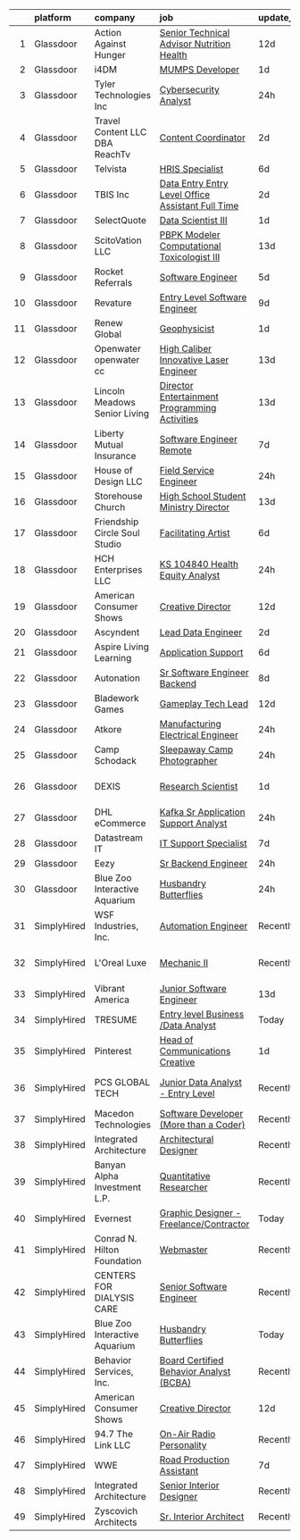 

|    | platform    | company                         | job                                                                                                                                                                                                                                                                                                                                                                                                                                                                                                                                                                                                                                                                                                                                                                                                                                                                                                                                                                                                                                                                                                                                                                                                                                                                                                                                                                                                    | update_time   | location                   |
|---:|:------------|:--------------------------------|:-------------------------------------------------------------------------------------------------------------------------------------------------------------------------------------------------------------------------------------------------------------------------------------------------------------------------------------------------------------------------------------------------------------------------------------------------------------------------------------------------------------------------------------------------------------------------------------------------------------------------------------------------------------------------------------------------------------------------------------------------------------------------------------------------------------------------------------------------------------------------------------------------------------------------------------------------------------------------------------------------------------------------------------------------------------------------------------------------------------------------------------------------------------------------------------------------------------------------------------------------------------------------------------------------------------------------------------------------------------------------------------------------------|:--------------|:---------------------------|
|  1 | Glassdoor   | Action Against Hunger           | [Senior Technical Advisor  Nutrition   Health](https://www.glassdoor.com/partner/jobListing.htm?pos=105&ao=1110586&s=58&guid=00000180ff2b4799b3735a42c8f513a8&src=GD_JOB_AD&t=SR&vt=w&cs=1_256d4376&cb=1653548468848&jobListingId=1007861712620&cpc=2CAA794C6C8251AB&jrtk=3-0-1g3vimi3jr16f801-1g3vimi41q0vu800-cf4e3da09b82ed1b--6NYlbfkN0BHkeLxA-98VPklS48-OZJAKB9AaLRA2R77nrXbDHnUOgM4OkKOHcAlwWcmRGXXrdTY9amKnUq11n8LzoigLO2TPPZfUSuH7ydkCFr5dNNNGRbUu3D9-U7_5dHTe3gXWN_woZyF-8BU4rrtFHLtWRH4pFvNES9aDdlt2UaD2Ke3QmRTFzfPiwMeDoa-Zr9D4M7INSSbr80gNWDWo0SD2psZawc15P-8SPkfd3AmGzRpR9P-nLyx4rL6w156j1Q0sGyslpS-8NHScXUJ9Aapvr39t75jAw2mMlVK6OpgYde2Lhdaes1sdOZT4eVAK5IhnAEWUb6RsHmrsHmqOhJ5hCFZLOPB1YClRPAmk7OrPSvlZtKtYKGtPPxF_euCMHmzT1kGXXkDbjqx-gFRQFsTgLPPBS4ogZmh1umj2RgJbhFwmsxFs07nbgnnKbjR_-SGuldhszagU18yfsm3Y0CrHdmlbL1Ef3BBxgCKt45m6Z6MTRrsMX3g1_ckCkZlUFLEV_17-yVqk1833eS_HrycbgNJ)                                                                                                                                                                                                                                                                                                                                                                                                                                                                                                     | 12d           | Washington, DC             |
|  2 | Glassdoor   | i4DM                            | [MUMPS Developer](https://www.glassdoor.com/partner/jobListing.htm?pos=102&ao=1110586&s=58&guid=00000180ff2b4799b3735a42c8f513a8&src=GD_JOB_AD&t=SR&vt=w&ea=1&cs=1_7c36e73f&cb=1653548468848&jobListingId=1007889612204&cpc=578A2A7E91312229&jrtk=3-0-1g3vimi3jr16f801-1g3vimi41q0vu800-1130316f35aa9e32--6NYlbfkN0CtwOkgDuej6vPfWODMxjOIyNEohQmdYMppGq8y8dOpBpEoaLmNDntLp4clq4QA1g-INIT7P90--0WJyu7TdDP0g_83aG8f0mRWPSQtpUi6uu1Gf4UfEX7GKc1i7cf_1JbHfePGFkDCWeoNVT-qv7M94Q1RBw0EoBhR6d-fZLkrykyMWkurCRb6AnxKLhy8pWkyaMGXTivh8zj-7Ef2b1czeQgwBrSyFQkhf-SHx5cZvubwcZrgjPHkA7n3lfZ0i_5JjmS-f9IyteVTd05g1OY43W_gI-G_K83sCJ3sseGrVwBgFyd9CfUgX-XNkX2ysr9KmkPck9gnt96gi0hfx1RCZh0K_ZpIg4HC3C8_MgN7_5jtrdGCGaix0difGb0lhwLVtgU5gJ1vI78hWhgyehtM-o54hiM-Icp9Hpr48LZJSlpHHKNBiabnxTeS9IEoh8b9v0Yj2PCxH8T-TKTITUY6z2Il3ei1lbePlR75Q6r9zvJ5Lr9pkAaoPmJ3BXkKCB4%3D)                                                                                                                                                                                                                                                                                                                                                                                                                                                                                                                                               | 1d            | Remote                     |
|  3 | Glassdoor   | Tyler Technologies  Inc         | [Cybersecurity Analyst](https://www.glassdoor.com/partner/jobListing.htm?pos=108&ao=1110586&s=58&guid=00000180ff2b4799b3735a42c8f513a8&src=GD_JOB_AD&t=SR&vt=w&cs=1_97ea5e49&cb=1653548468849&jobListingId=1007892946598&cpc=D975E6D323D47586&jrtk=3-0-1g3vimi3jr16f801-1g3vimi41q0vu800-45b802a6a0f03345--6NYlbfkN0CeE3Wp1M-8tH35RiH3f1Z9bIMggqs9mWwktycFHRXbIf7vsqZ4_y01WCj-t8XukpKpp9s9rQi8CAszdZ3bB1CIrcv1eRJ1HRRNniyNrxSUEX1r0JeNC52uAwA-8nfo70qYVY5ginHlKz8KKgLpKAkMzQ_99aUvSriQ8ulGfbBYxnT169pHEO2mwZtG01L9CSIvC7BFlAiU3sIXfxtIDzm6KNzy-Z886CbaM-ItEkGcJ4IH4ppJ9bHqM1D3iaOPXHYlC-LPnLVe48AJ9X2xUNn7RIp26jb2krhNCevMS02zmgoerz5w0pN1-wclu_nSD9BuoNvnV0-UWdpLk-Cud9AJlbSJCxdXeKH0og7kgljQQS4StNqrksZLtAc14SRy-AL6t0SyYfOOPIQC6C_NQx9Wb6tLrL5HmrY-_Z8cJPFZ3m6VPuP1lLtyS30jhSPHafgAVtEWIPDPXSLPFg8jo4FyKNizjexM2Fc7BivN2iYi-39OU4g8eZwesVU55HBK8_iGTMpnlNwUxGZk6wtrnnKFJQpCm0NMuDdyVZz0PpQv__vPKotb8HRm)                                                                                                                                                                                                                                                                                                                                                                                                                                                                                            | 24h           | Yarmouth, ME               |
|  4 | Glassdoor   | Travel Content LLC DBA  ReachTv | [Content Coordinator](https://www.glassdoor.com/partner/jobListing.htm?pos=128&ao=1110586&s=58&guid=00000180ff2b4799b3735a42c8f513a8&src=GD_JOB_AD&t=SR&vt=w&ea=1&cs=1_b05ac46b&cb=1653548468853&jobListingId=1007885802467&cpc=A0637F14311B9419&jrtk=3-0-1g3vimi3jr16f801-1g3vimi41q0vu800-d2195859b6de43ab--6NYlbfkN0BsI9wVAWTUIoZZAkbFPokmTtdBAHOdUL6Cp2ixTNbAuxT7uTdJ1uaWlExGKzkJFigbDo9Up8idNo_CvjBgz5y0hnGh76fTJ9FGMwhot8re7VMVGDtvDFjyr4ZlUVszKXIvAu30RZ935f606dEUnV0J8pcIgxsCuH6G4wshBWTcNBjQAJHGvSK9vf6yGbdDp-wVQlledRcTqK7wv2sXlsEPDzx6_3Cy5hAzVts1A2q23I2xYfqXgUFjQARRLcJapkKXhJVNEJqS9AUKQTdpavS7aay-b6kyboAru-U4V5ASg3djecRG28dJNfVwBiLUzvuChjcpWQ_slgGJV74ycdshTqxqXUN3YnGl3FU-g0kXJ6It2OiPb87AEa2pMV7-IpNv52wMODyrdr3_0oU6rK0sdOCiX3HXqWEml5tEotysTk4XBRi13oJOzzAsfS-jNYTGPifq8gxW-gzvWb3NLsBTzauZ3yDNL7JQMkDkUsOllXpxiZHwBbTw9cae6xEsttE%3D)                                                                                                                                                                                                                                                                                                                                                                                                                                                                                                                                           | 2d            | Miami, FL                  |
|  5 | Glassdoor   | Telvista                        | [HRIS Specialist](https://www.glassdoor.com/partner/jobListing.htm?pos=127&ao=1110586&s=58&guid=00000180ff2b4799b3735a42c8f513a8&src=GD_JOB_AD&t=SR&vt=w&ea=1&cs=1_1799a43f&cb=1653548468853&jobListingId=1007876617630&cpc=AC285F3A3ECA6BB0&jrtk=3-0-1g3vimi3jr16f801-1g3vimi41q0vu800-77924ac0206d8343--6NYlbfkN0C0ra1W4OqYa_xqC2RfodfG7sbMBVLo6wEMvhER0x5zFSxvN9f9qiMMbapAHWg8s74fwdusa8x9FAo28xfsL8ZCH_Ln3FPCwPTeakmurHnIV-JM1BsNuMkfFWAdaFbB9mlj1cKHAhIyoDYAOVghQ-WY7ILPmUERYiWyIFEE4w0_OkK-ZoCJizI3SbMBDAoae6RXqECxxBcwx-hWXPkTStcOwIWmik93dOrbgT4OSr_T97s2ByZwoVkVlhBKcg43g8UQBWqaZaVYcnB7v1gRXqNRRdYHZ4Zt62LaCaGFX-rkkIcLd5yf0hqxsXHynAb1zhdKhowiFCXPIE-jmX2bucMA_Eg7PQ9jFwrxFXINNIN7ePecJ4uZoGxeBoeZ_0UqqmVE0nV_LTBzpxfz8M-aHw-0hJ1srtPEnF4FwgHcm0MLd4ImaxB3Cd1YIH4_0qe9eDrMVXS5s-Su-Ndd0C4cQ4PhQzQGpaqaTst5lsTQ6OXSag%3D%3D)                                                                                                                                                                                                                                                                                                                                                                                                                                                                                                                                                                 | 6d            | Remote                     |
|  6 | Glassdoor   | TBIS Inc                        | [Data Entry  Entry Level    Office Assistant   Full Time](https://www.glassdoor.com/partner/jobListing.htm?pos=117&ao=1110586&s=58&guid=00000180ff2b4799b3735a42c8f513a8&src=GD_JOB_AD&t=SR&vt=w&ea=1&cs=1_14e252d8&cb=1653548468852&jobListingId=1007886259997&cpc=39721386339D0809&jrtk=3-0-1g3vimi3jr16f801-1g3vimi41q0vu800-878670ca97b06034--6NYlbfkN0BdDHiSlq2TKVYTvK036ioTcRDjelCKzvFOpLFiF--0iclsk7W_aEApVaecslWvOfnBXLDGzcIQ6uR6sWwlZ26f0manbumxoaIBEnwVETrTAZVOH4cuIv4E3_jNW67l1P-cEjwj-jhBbqIPCOuUTbIKuGcqGmhYfZBedwErXeC5uhbu2jhWV7ASoOl6KNc5ZHxbmz9nTIMNDQyCo6ttFQm6dFUXALupLq0-PX5K15B-xVhV3-qmi-3nC6X1d8b9Cy4S3KWo4fh9lvsgmOUWQwPonQ1ZCXsQkOlg_1FKyjLaEQbpevAz0PnTmN75ZQwZtjYhjPMz27SjUQ3gTR8FfFP9vGWj85FKtA_7ZtwRbmigYoV5TWw5oqdq30U7UQUMtFXxONy8q5-eB4Qfkoi5nZ3cHmxRSXgebwYIsLHtV75gfvxqOoA3w-9Dc9XDYz3TB3uC6fiUj5QSBzgcneVz6U3YGQE713AqHLeKyK3gqcHVNel51UW2Kuaib0u1f4--INr8cCPXlAAGnA%3D%3D)                                                                                                                                                                                                                                                                                                                                                                                                                                                                                         | 2d            | Monterey Park, CA          |
|  7 | Glassdoor   | SelectQuote                     | [Data Scientist III](https://www.glassdoor.com/partner/jobListing.htm?pos=130&ao=1110586&s=58&guid=00000180ff2b4799b3735a42c8f513a8&src=GD_JOB_AD&t=SR&vt=w&ea=1&cs=1_a425c71a&cb=1653548468853&jobListingId=1007890321185&cpc=65CC663E25211861&jrtk=3-0-1g3vimi3jr16f801-1g3vimi41q0vu800-49fb4801768386a6--6NYlbfkN0COzC-V3RxtMQ5Gnk7e95IvwwCdrOQU7J_U4pK37wBfCWnP_ck71M4oFMfXyAN2A8W1sfRYDg_R7X3RnPcRlGwdt7PetuycN_s-n-qk_fY56RR83AjBVVfqLFYRh9Lw-vQX6Bt-miSQ0t5xD743QFlerdTLZrcBRpKKotOsHatisoYcu1lke0nmQtcq-YY4GHuNqT7p_aHayAtVACprSCj8i7xlQHkrM82P3kZimjTPww0vbNFJd5LI-jDQh2_r_0aNWsMcvzkImqFLSQUgdVuAG5WXt-2hHDd1lAbqUM1GzdLBa65v1kK-OYG5oPJYNTfwtDmvw5QiSuYG2GQ4Kmw-fsi-LCwvRR0wL4mH7heRMWAVyhUPsB_TUecVv2CYwqwpvEPnLCU1LP9EpsDKWAUZnrgmS-OS5XOb0chOGlxvbTF9Mn99OQBGHmLjcoeVri6uMUF1YvcvXo5aS8zq23T0O1bUhnFnUSNdOeBA91DFwP2i8kNipeuCvfCJv2S-u7NyVNZcXhufJ4QdaMDIJxkU_GuibZhSgOWZBEn9hQ1Rkg006hS3eFC6)                                                                                                                                                                                                                                                                                                                                                                                                                                                                                          | 1d            | Remote                     |
|  8 | Glassdoor   | ScitoVation  LLC                | [PBPK Modeler   Computational Toxicologist III](https://www.glassdoor.com/partner/jobListing.htm?pos=103&ao=1110586&s=58&guid=00000180ff2b4799b3735a42c8f513a8&src=GD_JOB_AD&t=SR&vt=w&ea=1&cs=1_3e65919a&cb=1653548468848&jobListingId=1007857262639&cpc=69AF2EDAA878A10E&jrtk=3-0-1g3vimi3jr16f801-1g3vimi41q0vu800-d97a42bbf8bcadf6--6NYlbfkN0Af7IH--f52cTUDwFMUanxXcd3NiV5wYJyzlyk1G5yREQ19lbwEENzks2tSOj5uq2T0rEcB-d_-c4j0X82gkmu1evu20AIEcTun0_QTCM_cVP4PktjpQBHvrHvnCm64pwZ4fujVA6vlO2WLMA6mov7j2SZlY7LBziEnR8ImjuPglAoUEGstjGggl-zaWwDAfOAIm_DaYFvVmoEQgQYGvUpIAHe48cr5hHEt2JlUDfyZ3cf6Z7BwGiPhRsuJvdbRY9NP8t6G89GvRiDcFLv2oZGTknM3lKS_OgQp67Kf35K7_IRpHqdVjT6nfOZnTbub9r2qN-tAGVz2EWshpWrMS8HlqLTszNDZw8GWF5gF6nU91qMBdzswEk_Xbycd_U-noB8nT8ROu5ODsUGI4rWK6C9aGHIaetrocCCNBv26eeKiEzxp3lugs_Isv0zvpQ1AluSxTBGU9yZwGNBLY5ESpgiLj2hI8wIcx0k-DdUZddecw7F22_9qLuMkMRpkr9mfjVS8Gy1S_1rJ4gcpYLJWnFODDByAIITMl7QbkC0xtrS6EA%3D%3D)                                                                                                                                                                                                                                                                                                                                                                                                                                                                   | 13d           | Remote                     |
|  9 | Glassdoor   | Rocket Referrals                | [Software Engineer](https://www.glassdoor.com/partner/jobListing.htm?pos=116&ao=1110586&s=58&guid=00000180ff2b4799b3735a42c8f513a8&src=GD_JOB_AD&t=SR&vt=w&ea=1&cs=1_db163235&cb=1653548468852&jobListingId=1007880364529&cpc=AF1E4A3695F490BE&jrtk=3-0-1g3vimi3jr16f801-1g3vimi41q0vu800-7c11eb4331c9b46e--6NYlbfkN0AbwFksMV2WRFQCQM_ipnVILdn3Sis_yXpJI0slLx-R6musqkrPb1AA-ePT0m05UOiItYYGlwb-Z7DGb94bL_A-lBFQfc_EuYldmW4Rhz9S7oXLbH5eUIyPPNbAYpMSfTtBYGwfwQNAEWS3pq2pXL_1OPiKAvZw7M5zR1R45k51diMZ7UFPmz1sjOrTkBydthG9LzQh8sZhwCVdqU-aEWPQ4BrP0G_zhHvuqfSosmhlrn5dEW0lGf1q6ruxpsaBnLGNVZzMqnUhWGtCV83OylIwzwXi-3P8u6oviwE_0GrDGf-upaVrbCh7t_XVrdBc0febb6amnX1KFCdHZyDZ53sBCoV4IHol3HLX0n4AiRzvvdM3T_R7pAmFuLpgMYbjhKph2LFwv5aIRUGBDCUuviwK79fxugATRhWy6jJbYt07OXXvnkTEybEAWnN3imWafEwgE2OthtjWDv7aDS_wAtXs)                                                                                                                                                                                                                                                                                                                                                                                                                                                                                                                                                                                           | 5d            | Remote                     |
| 10 | Glassdoor   | Revature                        | [Entry Level Software Engineer](https://www.glassdoor.com/partner/jobListing.htm?pos=120&ao=1110586&s=58&guid=00000180ff2b4799b3735a42c8f513a8&src=GD_JOB_AD&t=SR&vt=w&ea=1&cs=1_9f2f3394&cb=1653548468852&jobListingId=1007867560647&cpc=149B3D5996025BBA&jrtk=3-0-1g3vimi3jr16f801-1g3vimi41q0vu800-a3e3a0837c092aac--6NYlbfkN0BbIbu35rN4ToQZZxETN3tZlg0cK7iFEHC0AqmvhRxc67aSKWHExCPn6TWSpNZI5TzdICUXjQFkCjVnJ26V4V415HSh2phtRAyvBDe-4IccMc9fPIqrQLY20P7v0QQYI8ZEDetDVYduhwabWlQU0PmmaDLaInQiqZSRGdWOKSmR8mcwH4hGDhzdd8sXZaVAHGSWRK3vBs9_6mHfTU_cnXqABUIYxSnt0RozSRYCxv2AHzes6z0czr03ms94tVy59PaZiEAYv3PotEr288ehbPQ0RtZeEovfGSNGS8ZUKxzKdSCDUet_v0m7c4B8fookpVgCBjUjhwQhfirEowkcILRTUN31q3Kh12-AWW7rK_bDdPB6wYwbljg_iwKm_hpfjHpET3e7DbDtTFgJnVM8p0V1Rbzh54iQwwDNc0ZpeJBrJmjTODTicz00ZYAJor6xX6YDyn7CbnGhXvYTKw3n50HzGYuelDTu6lCFg_OYubxftj4FAxPLpPOymu1NxIqm3bvDy3u5dPYyD_CFWEy07-WLwnRVRE13_PHwVo4Nnt0SVCjePLKazT8AmEFnyMBkb-R7drKdr3CXguY9OzQ9e2C26r1dGgXBS0uKIFudGuVe0vYDJq7LinYynmOEJUsojJcLI6epHVZeFlHwdgiTaupWKmPLd8IvMn1Fdsc2Fu5aCHz4E2eMTLRTy6a2pQHpgmeHpwG3u7PRbWLIyS_6PAP4J5nQf9Bu_YZuy0gqTbjlfi6BI6VKSlKJpphev_kDl0-57lHO6cueSRtbhf4AZBqkeAYuDvTWoYd4WEQtrZmKE5nTDBTONUP5h-rMXcW2E0wbXk_myguraBjYdp6OpHpKYwm6nloKNo2I4pvsiATQkInxWTRa3WWt_E3aPwPseWlLA3PBd2wlm5Hdn8CLywX2slqDDuu1Js1LzHlnPowl0SwCnGLgCzUCudLv7vKwr0dR8uPoYqNyLD6dkhF_C-TgnqUP1hAncAC1z8EwUPpKu3CdujA9tzg4So6IBp--Zuk%3D) | 9d            | Las Vegas, NV              |
| 11 | Glassdoor   | Renew Global                    | [Geophysicist](https://www.glassdoor.com/partner/jobListing.htm?pos=113&ao=1110586&s=58&guid=00000180ff2b4799b3735a42c8f513a8&src=GD_JOB_AD&t=SR&vt=w&ea=1&cs=1_7863ed4b&cb=1653548468851&jobListingId=1007889348443&cpc=E521981D00147CE2&jrtk=3-0-1g3vimi3jr16f801-1g3vimi41q0vu800-4d58a85e218eb69a--6NYlbfkN0DVo_rh8YuhxNdaMOSxwMRdqiHdhybzQX8cWjxR2cmpTmdTW5Wdi-HIcTKlF4SRT6DQCd60D6ca23rfPOM_4u2UaiVqzhHQZo-LshT5O-ZjpSSrEQx_666Fo0OwFRgcp9lRsSsso9L9XZMRkqqSr1pdt57b0gUb-kMSE6kpEkTn5telkR6WoKa5iOjAA7kF32yDlsxByvnZBkqfAOCZo5ooJ1T9bM92iJ2DsWgMopxrZxpX-ot3k88wLjD73aW1Pb0yLx2dRhugb3I2kJBqvDoHdSt2FYamtWqy0UrdXLuDo218daNaifagAnlqLS-Fp_uzLNq1vMmxBMAB1G7f5UW6aWQv-AreaOt8ibfJIOFeYOkVsLwQvqP-h_GZ69xadkF3D4Efhlot5C_DFGFAOrdvMN49FjBAsNerzL2cEMZXvFmgcLdfJysUkTu1oKuldGg15f5XYRMjxzbFPRHr2GIX2VHMlD8ESH3kWytG_Uy5ciZOUi_29sR3s1CDagOIVO6ZHfobTHuyAg%3D%3D)                                                                                                                                                                                                                                                                                                                                                                                                                                                                                                                                    | 1d            | Remote                     |
| 12 | Glassdoor   | Openwater  openwater cc         | [High Caliber Innovative Laser Engineer](https://www.glassdoor.com/partner/jobListing.htm?pos=101&ao=1110586&s=58&guid=00000180ff2b4799b3735a42c8f513a8&src=GD_JOB_AD&t=SR&vt=w&ea=1&cs=1_dc13a7c7&cb=1653548468848&jobListingId=1007857539127&cpc=B10A9FC3F4951E79&jrtk=3-0-1g3vimi3jr16f801-1g3vimi41q0vu800-5353841d1b438605--6NYlbfkN0DI8mMV8jkcRB-EvGWYpHdonDL_LYUsru3DHogSo0NRlmq8uHbQGhN1IGMtHJPgMD3-R_b8yQj_pqm9Yb1LYU6uxwHUONFseeX1u8DftlCAeHn-X9CUT5j16waQnmkeFNUukNadH75RfwwjSEdSQgxoBo7DMDrW3Vvz0hfrsaQnY_qZ36MObY3yv2SGIespGzkqICEwXX8yoNIoaqCF6Q9lhBiAZk5Akq6AD-cz6eatP370ZLmSggXYz-nKBu-YdRzIwHPXQ-Nl4Zu54Bcxt1KTV0jNnFa69lbxftX4AsavAblAh7nf4m-s_sxFJYGRC0SLrFRG899Hi93G0GaGt0hPg_yXD2cLitBrvGA4KxKQBT3VxSPSCS8naFVGsIfOERBHkxb4mppa0gI_ZzhaYTy38tAjuu1Tv7ImkG6yzX6qnvqh1Fy7VUzycn_iJ9beWeTlDZObyWkBp7xuPNShtlmJ38_QgRGZTOogRT6QPbV5HB7k8PJ1PjVfwQbM50qnB5rjzOpw8zyhwAnCjarnpw6ZEtv-849gRkE%3D)                                                                                                                                                                                                                                                                                                                                                                                                                                                                                        | 13d           | San Francisco, CA          |
| 13 | Glassdoor   | Lincoln Meadows Senior Living   | [Director  Entertainment   Programming   Activities](https://www.glassdoor.com/partner/jobListing.htm?pos=106&ao=1110586&s=58&guid=00000180ff2b4799b3735a42c8f513a8&src=GD_JOB_AD&t=SR&vt=w&ea=1&cs=1_64fc8d18&cb=1653548468849&jobListingId=1007857808073&cpc=DE767B9BB8D1421E&jrtk=3-0-1g3vimi3jr16f801-1g3vimi41q0vu800-e5e10fc77fb561b5--6NYlbfkN0C9UPLgh-R3mmET07zpLuNN2EynznW5rvosXwjQjnD9Es17_ILsTlNGQW3NERP9PRLrd2P1bfsICFm8hmoNVjqsAOXmr7fq0ZUjMhuSZQWTyNWN9gtupvUfp4lLGsQlDK05KyJsV5h9OCajlX4sTx24teYCoKKXf1BKPzQRpb2QUM0dc5QJKzKl_AvsyjyP4-KDMVM3RodleVXdvekw8ncYVH4F9H_ZoRmfYEcqMf_J4L2_Brr0lmB-2B8XjcUZPYyUmK-cykgipJUuuQb35bcRN_U1i_rzZBX6GmcS8KgidkVrq_HmCkixgcQ0FmaYHJOTg471CHL4Gcs2n0ygIQ9vmoRmB2V8BPbPBLFWVuw5A081keCyQ0OjNyY2tfncmXx-_YQcYa-CZnsPa3f8oYTdtDDNnMJur1RZYxYnIrTDH6w6U4kIXS_XfvcFg1MxC3BfVyvNpaAF-qJfwHpplMg2Vtt-SVg4Q0CuiV9FVld7Bq67w5apUgixktY68bTjCRe5aaHQ7J8c6YE6ETX7jaAoYH7c5YC_rd4SrAtsW__FPoWv5OgZVxmMno6Px_etD_pnHFezXDYoYvpsDP0i4Ba9hXLkZb7j7i6fl8MX1iN4LVNTpF3SxVvn)                                                                                                                                                                                                                                                                                                                                                                                          | 13d           | Parker, CO                 |
| 14 | Glassdoor   | Liberty Mutual Insurance        | [Software Engineer   Remote](https://www.glassdoor.com/partner/jobListing.htm?pos=124&ao=1110586&s=58&guid=00000180ff2b4799b3735a42c8f513a8&src=GD_JOB_AD&t=SR&vt=w&cs=1_422069ed&cb=1653548468852&jobListingId=1007873027443&cpc=75B6770C194DCF89&jrtk=3-0-1g3vimi3jr16f801-1g3vimi41q0vu800-508b4b72693ed664--6NYlbfkN0D19kSVUiNzG2UWy1lRGehFMusHrHGUl8ru40ax50wmt-THYVDVXiQ1RxehNPznEJG6d8TMPSGbgNsS1c-m5X59036TOJwc8rsb-jT0X2adPK8ZrZj019EvEYvhm7UEn1Wiu6jTy2j1kiw4tJ4lgt2Om1aGbUzgL5ad5OJ-sslcVLUuD_nD1neHlIr_P_DPDjoU2q2gn72APbzxC71q6gRbhXstZ2nsIrD0JZa1EnQ1KBYiiE2VLvXcFrtS1CiS5uzuTBprqCjwOYyhCL-p2YsjIgLGFHgsFc33KtWbJa_7SqmGDWmsbIBuOjiKn27-lxUnvzFgiCm8SZgkon2IW1cDRsCNCT1mkOWVsglagVo10rIUa0tLB43SlTeYK5jvlX96h5iREOFLbO0keJ0ZJmfqfxT5QV0e-C-z9ISJOXLwNj4mzrEz-Y0jOscZrYsGLJYg6a0jGv4tX2722XcIX3PUHtOzvJ6F9qg9AK0oMvIHRKdjEnNDWPJ68FUL5pe4ljEvMqcwg7sIp6xyYV3fSZcLf7rzWFfYMk_9CgPU5XeeN91zXH_GFX0cR-mtRt5CANg8yIDT24Mkw5aIjkSrloyDFsX-uvzMrMMjmFA_ywK0IURonY7nqxrV-kxOC4kqZpw%3D)                                                                                                                                                                                                                                                                                                                                                                                                         | 7d            | Remote                     |
| 15 | Glassdoor   | House of Design  LLC            | [Field Service Engineer](https://www.glassdoor.com/partner/jobListing.htm?pos=112&ao=1110586&s=58&guid=00000180ff2b4799b3735a42c8f513a8&src=GD_JOB_AD&t=SR&vt=w&ea=1&cs=1_a424b495&cb=1653548468851&jobListingId=1007892689511&cpc=AF02A54CD0F60729&jrtk=3-0-1g3vimi3jr16f801-1g3vimi41q0vu800-8241bbdab79fb971--6NYlbfkN0AhlXjFVVZNnfUkzwV8vnI1cnrF3fuNyVJlbEc3Xr1dlZ7BqZHAIE_MZCpAQP9j5jllItx5QeROg96j6uWez7rJeDDvKGCjbhXYcNVjdXMk4ApNuNd10qo_MT9VEBqeZKNVcXLIti01owq-VPXWc8E8tqhA9cIjgEIOuqGhDwNZVDRXhs11wrQCI2d_aPlJ1dYx3vlvXrf7aLTx8rFaeY0GkWNI-SH2CGHtNLEhM5p84uj9LoNqPjpupj-EqMkdyl5txazOK0SkAkO5632CThLQ4HfqEhBm1EUuU_PIDuZPSkH_J_conarwgbSYuYA2J87oQjdwyT21_TV_H_ShBXR0AOee2Zb4DaFeBhXUwXzgAmcuDw1RCVarnc0ilq0-q8YA8SMCYM3NIJv451Z6oD0DNOW-KHoVBkGWIk99o-zT2Wvzo46oMYPrK60vuyFRAqvrRQms5D24ZMMmqjAbY6g2Nl_iluv54qEouo2VhVQGAQGSOE_QTth8CS39b-72-8xvAMW79KP4aw%3D%3D)                                                                                                                                                                                                                                                                                                                                                                                                                                                                                                                          | 24h           | Remote                     |
| 16 | Glassdoor   | Storehouse Church               | [High School Student Ministry Director](https://www.glassdoor.com/partner/jobListing.htm?pos=114&ao=1110586&s=58&guid=00000180ff2b4799b3735a42c8f513a8&src=GD_JOB_AD&t=SR&vt=w&ea=1&cs=1_dc8ec7fe&cb=1653548468851&jobListingId=1007857501257&cpc=8AB0429CAB925439&jrtk=3-0-1g3vimi3jr16f801-1g3vimi41q0vu800-f8f996ca04aaf593--6NYlbfkN0BdDHiSlq2TKVYTvK036ioTcRDjelCKzvFOpLFiF--0iZBc59UU8qHU7PAZgUHhDagsDTWqPLkZzjW6mR8Q6-2bPyu2iS-l5y8zRYhtVl8RGFXQGwQZNA1qtjHxdc568KkAa4kTEC8nBJ2p3o57IwR9bfZlkEFK68ET_48lQ4M9Jr0SsqMKzXsbk6abtQzzLsHjDyVJQY7WKT4-gj41cViYexxUWd0D6f6ZpuIZHFfgGMDjL9lE6qqBw0av6uCvlE0vBVW9tWIygbr1F7REKjRA80JeHD1D94i5OOkXkribCfL-GGlNSeC-blqiGvDLregmdTn9ywE5rKtx6_w4OkzyEgnaPZ-NhapfZDjK8TqjaMhgD-en3U0QH0EcLb70Psgo9qL9ARaJq613mJ5ImzCNaJWS9puHhn1gCthY4aRi6Pg3wB6PMYNwc49028FHfQyLQPfmTeLSxYOE-gwGxMwe759tjTqQVdBpYarKVAz4TLFDxnMx96ma4ulCqRhLg5zE0QjRD7poOyWfov7eENa-)                                                                                                                                                                                                                                                                                                                                                                                                                                                                                                       | 13d           | Plymouth Meeting, PA       |
| 17 | Glassdoor   | Friendship Circle   Soul Studio | [Facilitating Artist](https://www.glassdoor.com/partner/jobListing.htm?pos=107&ao=1110586&s=58&guid=00000180ff2b4799b3735a42c8f513a8&src=GD_JOB_AD&t=SR&vt=w&ea=1&cs=1_90cff80d&cb=1653548468849&jobListingId=1007876668306&cpc=F6166180ED45EB11&jrtk=3-0-1g3vimi3jr16f801-1g3vimi41q0vu800-74e3f8f0a10dd841--6NYlbfkN0AZiaPZyccuKjlre0e0RaBFeO48J0QExrO5hcuLctOVaC16jkNaXZoWBMyO8O6C-rsvC96FoIFGV87faxCC7A6Zg6h42I3F1hPSQXrazexkZCFgCoscsrQzJ46iNmQJbzGBsVagASkxf8UT4euijrTCdLwDuQS6jthyK33OsVbf0NyGDj7bxq7N8BZ02iDoufWBPSTA7SV-p5rktIcUh5hfP5lvw_N33QNpqausLNGmfV7hYYJm21k3HCtVy7y77eCzF801vUkv2BbAplg8poqAXF_6o60um7A5McC4nTpY87duE0VrNF_yuu20KIPfePbQhjruL_aqZOb48YqSb4iE6vmn1NKAIVyr50A3vXWR1_1BlWQNP8x0fyeVpbA9KSAXf6LkJPH23r42AEVAkXkmKmunqBqQXLHYMjI20sSs6deQFWwj-rKHj6rJ1GtSzi4gTGdbYoi4PLLBYLelgkMTevqVFqWtptvYYc4VtFTrSpDoLm9nqr47gPqMFkPIj7g%3D)                                                                                                                                                                                                                                                                                                                                                                                                                                                                                                                                           | 6d            | West Bloomfield, MI        |
| 18 | Glassdoor   | HCH Enterprises  LLC            | [KS 104840 Health Equity Analyst](https://www.glassdoor.com/partner/jobListing.htm?pos=121&ao=1110586&s=58&guid=00000180ff2b4799b3735a42c8f513a8&src=GD_JOB_AD&t=SR&vt=w&ea=1&cs=1_de65a2b2&cb=1653548468852&jobListingId=1007892705360&cpc=AF1E4A3695F490BE&jrtk=3-0-1g3vimi3jr16f801-1g3vimi41q0vu800-174f60f9975f635d--6NYlbfkN0DwNiPKAVM4XAJKM3wLr20H6oNwbjmq8cULyZhVGMMKsF7No00XPOfYGHxCvpw34S2ul-7A5rAU6havMFwBH56c7Bvnd9Rv4tuaObMqUk_jeRZRhj_k8AU_KEhTiJF5oLz5RLXWOniMkjydNhu9izQqZi9cfuYJ08I0O_uzNUOXoyKb-N8JA2tNuEutD6XWMRG4vZuRt40jjSfZerxSESVno6QPaGrHsp1ug1mxoEjCrtwA8nOfU9HFwt4XcgGC6NJE6s8i8VubpMtwJ4tDmRdvxUBdRwH8zbLxOYYyhISeCgtMq6broCuN2fAW02vmRylpRn2SxHM8VkKcm701eJHYreLnvFHMOwYs3zS5dYvQdpv3Wu3kzPrpVG-TU9RoTBd9D6NDMRuecqUfv7wBvZ6MFXsk1bkaGW0Zo2eyF2DHFG88PVgbtDRTPV43_PbcMQd5lzZY5f6LURMN3fkWorYPbG_kJSD8Or9Pi54wsUVct40ZbP25tkbhS51sucMkLn4nJu1hqly3rg%3D%3D)                                                                                                                                                                                                                                                                                                                                                                                                                                                                                                                 | 24h           | Remote                     |
| 19 | Glassdoor   | American Consumer Shows         | [Creative Director](https://www.glassdoor.com/partner/jobListing.htm?pos=125&ao=1110586&s=58&guid=00000180ff2b4799b3735a42c8f513a8&src=GD_JOB_AD&t=SR&vt=w&ea=1&cs=1_8f08c06a&cb=1653548468852&jobListingId=1007860644597&cpc=1CBFC3E34E2A31FF&jrtk=3-0-1g3vimi3jr16f801-1g3vimi41q0vu800-c27007fa678cf28d--6NYlbfkN0C_W2lilyPG5cn45zLqKUj4kAXsYkOfw2aTcO7iv8jUnsucMo04PXz1IjRFKjZIUQetSzKsvs4yEzJMTjfLtHoWRHL6xHQwTa2tS2IIeTtdkPZgJ0coRnkJKhN84K70jsHDo237tVcmFPlu5XVH9-7Ar4Bk0clyg4qtzN-eooz4P9Bofn1Dw5i1n6nn7Fb-FBhGC2skaMnSXlrMU3bStxhG3l88UYweHE3JArvg0lkYZ2xiuJY9JAp-Yzqs1jGsZwOlgh-3dLvs7lguXt9BeZFMVDN4zh011x7wAXt9CwQlWPx71MPu3I2ksvK0buTCLdpahOUSdYg15sLKYpg1KtMY3zQBYpmopAXmHwfz3zGOUdO6YsYtX_jqVTXkzh7Dw1XwYKGzBEKuGp0dEZcREikvE20vFRkNWS_rtHrn8Tu6VXmK0OIowKOVYmcPEP2AQatpDoDpHIw5NV-B5pMrZ_DJ_dchux2mor5P4lgbjWEIg23CywF5U2Lh)                                                                                                                                                                                                                                                                                                                                                                                                                                                                                                                                                           | 12d           | Remote                     |
| 20 | Glassdoor   | Ascyndent                       | [Lead Data Engineer](https://www.glassdoor.com/partner/jobListing.htm?pos=109&ao=1110586&s=58&guid=00000180ff2b4799b3735a42c8f513a8&src=GD_JOB_AD&t=SR&vt=w&ea=1&cs=1_a5e97b95&cb=1653548468850&jobListingId=1007885973156&cpc=4F6831AEBD53791F&jrtk=3-0-1g3vimi3jr16f801-1g3vimi41q0vu800-4f674c359f700322--6NYlbfkN0DzaDHVbxJ-LJZej0v9fk4K-FwNocoxjQ_zxp68kPBvchqa26RSHRhrQ0940yempI8VVlv0S4Fa7jsj2lsV1RuqHuE4Tbu8TJM4YQd2P2sHqSEN06Giy12KB4FWPkqkJVrc33aeMGxV_-xKrd-dsGUXjYopYR8rpLdYpiWD30JdK6x-yOr2g_rxL4EC-vyCWCXHYjA3XlvK70SItOgPbPLQqbK6_EpKYB0ppcEffObBkR4n7ofOWaC4adu1IrC_ZbqrTX8h5_gNQAtCqagHH4c9W-yWzSQMLJCKSNBnNddGDU0NJsYWf3EnqyYRdVOmGY4nF65I2G1aJdRgHNQrwfT4fbhS75DpNB5zQbdkMF_g03bdvDBtOMlMXGFLJh6jNOLWbyUBSMZ6mQsDk9Rmn9j1zf8CO4Dd8YWFOfSkER2rqdZUM-vOroirrkgnkWRE9w_6J3Z7x0tPXliqoW5y2K5Krs51fG6E3Zf3yKvsSM4aVzgpQK3y7JChpXe-TuQ8RIW3lNwIvDtuDQ%3D%3D)                                                                                                                                                                                                                                                                                                                                                                                                                                                                                                                              | 2d            | Remote                     |
| 21 | Glassdoor   | Aspire Living   Learning        | [Application Support](https://www.glassdoor.com/partner/jobListing.htm?pos=129&ao=1110586&s=58&guid=00000180ff2b4799b3735a42c8f513a8&src=GD_JOB_AD&t=SR&vt=w&ea=1&cs=1_414821c0&cb=1653548468853&jobListingId=1007876141198&cpc=42BEC95245890617&jrtk=3-0-1g3vimi3jr16f801-1g3vimi41q0vu800-67ea0e91dcdb9e6a--6NYlbfkN0BAo3YetzOhxh1-XRJC8-CQqtiyOuUy45qwvY4JoNcgcU1LyyZj3JSy9XZ7nHvFgr2jZZST-K2qqx82TryBmUBL06qGwv4GmJ9eGCJ0HJmxQ9CH8RPqgdF4ipt1aToFdDZcKl0vzAaThPin5hw1v4e8eUBp4ZCzuZyigbqyOcfp2zqRc4eq1wj-1AT5MVYrkcrbBmSo3BGuw6-O6wBlg42wubK5bz5LOL4T5SaxN7bFzEuW1iigDj6oNHeiGwZ-lD_t6a4RnAQgDvQ4LMSypu3mjfsJ4mSkPxtVKEnsBjJlFxA6f9fsRM-KtfHBvY6YD8V7IvuqqfbbqkBeQrxeAP4gQ8SBF3XT7lb6b_bYzZCVfIFesOP9tR5f5jcFyhRfgBuZPp_Uo69eUCeWTY9ySu0DIqrOvEvOXGivorKPwWXKMt6VSZquA4_yr15MQqeCasQQxvE2d7RgPg%3D%3D)                                                                                                                                                                                                                                                                                                                                                                                                                                                                                                                                                                                             | 6d            | Hartford, CT               |
| 22 | Glassdoor   | Autonation                      | [Sr  Software Engineer Backend](https://www.glassdoor.com/partner/jobListing.htm?pos=110&ao=1110586&s=58&guid=00000180ff2b4799b3735a42c8f513a8&src=GD_JOB_AD&t=SR&vt=w&ea=1&cs=1_98d43990&cb=1653548468850&jobListingId=1007869150739&cpc=E4C721A27A4A9267&jrtk=3-0-1g3vimi3jr16f801-1g3vimi41q0vu800-84ee3a07eec49c02--6NYlbfkN0DpvJs-kM_Q6lXNy3S2mQu4EltCoBxY0y-fdh2nTd87htM6zjbDV6257aeROU07-TTF0DqC9rVLSJJFaAyZLBoKh5DWj3UZ6niMKanNrlxoTRTPPpYTumJmIwcWG6f-Pakuxs4ZwJ7KdXo-o52TnjbrIpRqz0gYIh-JLaNksny7hQBdGCivFn99qQ17TwJhJ17ssFtn901bupzHfPwsUJ927lvEh4jnOk2HblBS19WuHMqHWUREnIT974jtNdx1CM4aHIzjbg3AHxkXLsQzwCixqemoNm4hYoRCe-ImQdtrH5stnlGEU15sW58as6zDGXPq0rNRezeu6wxFheZS7I33qzoNQpxeVTJG9FFutu_nsqOjnHVA-sldlt4q2ue9CBQU0gjQgUzZhpVR3xTCDbJ8283tAX7c-6PIXL75MWy2IlvvI0drRmNQilzLqZECDFeaafTRdAD1dceRN3vGXU93BhvjLHtGiOtU7Fj3RY6Gc0jUAMTfP9XNHWPSuS0cv75I-n6MOgSzMg%3D%3D)                                                                                                                                                                                                                                                                                                                                                                                                                                                                                                                   | 8d            | White Plains, NY           |
| 23 | Glassdoor   | Bladework Games                 | [Gameplay Tech Lead](https://www.glassdoor.com/partner/jobListing.htm?pos=111&ao=1110586&s=58&guid=00000180ff2b4799b3735a42c8f513a8&src=GD_JOB_AD&t=SR&vt=w&ea=1&cs=1_5e056979&cb=1653548468851&jobListingId=1007861438958&cpc=EE7F0D06914A6BE7&jrtk=3-0-1g3vimi3jr16f801-1g3vimi41q0vu800-09e4fd68975ca804--6NYlbfkN0BBnEm5jKNzfUprxe7Ovn7W40ai_9PUlzmBXipxSWxzebGVB5Xi5u-EyUZ1Q13n7CAE-_a193ZcYY64pySYFmg5RFq0CLVky5uXfRbJmcKMN5X3QNeQLFjqQbnTOVnFealk236Ax0us4SNcZrj7AefiQmj83awCTOeGCTZ66RyXfuGZ1CPvOVCfS7q1n6gkQQ0J6Z5NL-iQ-yBbanHW13FufsHGMwgoBu8fftvA-mrOjEPD-ypUWeGXZdund6HIv0OrqIyW_Y6hqEFYtS25wvKpdiNOl4fBuIJA_OfZ5zJ0_3X1BoWPdDGtIcVE8uy9nJNx0ONVTdLQAQ1sBKXbCWbMX9qmp8MO7R_WlfYatpVYZV_vJffB7gRjw62B3OEQZlq1X9g8ObENFhCHCYO3yumJ5pMxXs-SltBdB8euCelHmEe4eN3KihduLq0G6Y1mKtRBeE2wkaeLaiN1jdWQcEvqfxyYDl62iKuu9BcZTnHIctCxj3r-j3mIKju5QBSBm08%3D)                                                                                                                                                                                                                                                                                                                                                                                                                                                                                                                                            | 12d           | Remote                     |
| 24 | Glassdoor   | Atkore                          | [Manufacturing Electrical Engineer](https://www.glassdoor.com/partner/jobListing.htm?pos=123&ao=1110586&s=58&guid=00000180ff2b4799b3735a42c8f513a8&src=GD_JOB_AD&t=SR&vt=w&cs=1_bd73f89b&cb=1653548468852&jobListingId=1007893755034&cpc=39721386339D0809&jrtk=3-0-1g3vimi3jr16f801-1g3vimi41q0vu800-de0395c36c06b8ad--6NYlbfkN0BgnnlSzkY3N-JBGutKRMpeBG96536hRnXztaE12hrN-lQYd7LyFiJtAuDctaN2XKxtNYJaH8cGpxLDNl0lmLkrvThcKBR-YY3zxZkqgDtzJIubSltN3cxYu8FnhyOA7HjBv0Jre0C2xjDzGkhv9dDoQNdUfJHGxGVQ0MVcNYBVr6VmXDJXT7HmjLqBJXgF5_ylhXt1AFPrJHoW-eOjgog17dgWgX46LX0rDxP6oZ0YtBhJXWOpdt5fGG-nMZN0lTTnvRXH2kZ6K93bNRFS_PhwjhMDDdpoLuhiTIMbWpdkxIKdiRDIKVGKZvEjuU7s-GjIu9qhwQUO-cVKetZLD_p0Lprhg1_f5X5KapIOZ6aHaLDfbK2kGugu2PYvuIp0QvhQeaj0lru0T-boXKSL8Dhq-NT_vzmRwRKxPwg0ticmigCipoOGAAGzuas5ZTWT-ZQKPyPJ_WJ7u9tGWMJRDDfHMBqfQ2XR0AOjfTASyf3GaktRDMSleZ6V5VrfOiKoQkBW4JDTUa0UzfsYQ5_Tm_lMi-5PzeRK2-vUkNBoZN3bjOEYsIlEXHmKhnQywokgjO1MlvMKRzjniJFAImKEDzIOGlyey_Uvx19mMczBWe_XtLLGiGuqQeaqAtbJKI0-KbZmrHi_G9QS2Z9fbcxZhNx1bJa79Yp2N6u7oFzn-LbeV3mcxaIPMAp_8MqGLQVq0pZK5JIKRUaH2r-34bWMaEDEZ7cEhBRX9hR8wpH70nGfNWW2vmasQ6wB)                                                                                                                                                                                                                                                                                | 24h           | Harvey, IL                 |
| 25 | Glassdoor   | Camp Schodack                   | [Sleepaway Camp Photographer](https://www.glassdoor.com/partner/jobListing.htm?pos=119&ao=1110586&s=58&guid=00000180ff2b4799b3735a42c8f513a8&src=GD_JOB_AD&t=SR&vt=w&ea=1&cs=1_a73699b0&cb=1653548468852&jobListingId=1007892477653&cpc=2069669CCECE0501&jrtk=3-0-1g3vimi3jr16f801-1g3vimi41q0vu800-0f04e877dda5ea4c--6NYlbfkN0A4hgeKHdLyHgzaskNEvl2xXMVaueUT71iJOYpLYISQUI4874FyV4y-8PM_EjKtWRnoAjR-iNd7jQcTEU0qyulU4tJAtRDdynoZSbjbgVmdX-cIsVCvXtvbwEGpoSRUrt-I5xz8E5JuwRMoCFafXFIKuLz7VcRgpSzfZ84et0Nuk0nAWYvDYpJRdGtDXRP8m1WQvZ0kqeKX9W78rtPyG7axik6MUiSFCShEHP6bDpy4FJAoGytzEJ0NLXAFpJlb6ute_APBTpydDXN9CbxS40nrGMkHqTk_O094hV2rtVXmzulBDwYvy0eXFNN5t7vyS5s47yVPTtsj1TAVxJJyMFBH653h1R2lOR_a9iAYhszsUCAH6sJr5Qlcvc8Hn-A39u_9TZndBTFj3nF01s8ExQP2rw3xx_dylqw6Au9aDDk-c4esF9mtVddADX1TbkX-fDqKGAFu3674akTmp1pUeDnOcf5YZne6S6flasdMFeU2H_CrshrSLFozBprpX56LhjRQuCTR8k2gJA%3D%3D)                                                                                                                                                                                                                                                                                                                                                                                                                                                                                                                     | 24h           | Nassau, NY                 |
| 26 | Glassdoor   | DEXIS                           | [Research Scientist](https://www.glassdoor.com/partner/jobListing.htm?pos=122&ao=1110586&s=58&guid=00000180ff2b4799b3735a42c8f513a8&src=GD_JOB_AD&t=SR&vt=w&cs=1_96f0c020&cb=1653548468852&jobListingId=1007890081650&cpc=BAB9AA3F436D8911&jrtk=3-0-1g3vimi3jr16f801-1g3vimi41q0vu800-820da9072919b16c--6NYlbfkN0AOHwrLlyTXiG3HfdcLhaCVf3-H-RbPAVLFEo3oL0rfm3fE8m1zPVraZSUGq2CqPCnq_AII353Vg9IJLQWBifIyf_iVOHyUATNkRbkziVVOqyr5PBw0ZekXPjYeVgWeeJqo8RpID5GAPPtmo1Cj346aa_UH_MboisKFc55P8PIL0Ag4Pcv0F5PfV7U-EeYUf_7zB2vyJ1wPSBwMTgIaJWfY4TZBTBH40SjJ7LRAZsdbU9hdmUioYXN5VQSefRfhf7U750mmfXJxTE7bgsD7qEboHtvoVh3fdUhvhEGhgUS967hY-AffIpVY6oLgFTmzKQsDGmEyddQJUGP-IvcYYXGGvvUvVNP6UUkSsMRPmk8--7jiCuHlO5sKtrx0t6klDH3txRa18LLcGRCc6qYg2CHv5ggPF9ObchO-K0PRbWzIh_r65vggK0uw_-EQHADI60X9nYjDeJ04kaNg13zVpUxbOv-5zWjJKnNboC_MaHnlvAruun8HAqYp_Eu37HUqJo9Mgpv8CKpRJW38W5NSKSNK5XUqzdjfPnixSofj5HxV1bedxF9iGckKi9iBzh6D0tr7QvFawrIrsHF7PZDTHmqztZr769ovUJ0V7uuOYwhGN5atmFD8wvux)                                                                                                                                                                                                                                                                                                                                                                                                                               | 1d            | East Rochester, NY         |
| 27 | Glassdoor   | DHL eCommerce                   | [Kafka Sr  Application Support Analyst](https://www.glassdoor.com/partner/jobListing.htm?pos=118&ao=1110586&s=58&guid=00000180ff2b4799b3735a42c8f513a8&src=GD_JOB_AD&t=SR&vt=w&ea=1&cs=1_5a516c2a&cb=1653548468852&jobListingId=1007892962334&cpc=6A22310A23505C64&jrtk=3-0-1g3vimi3jr16f801-1g3vimi41q0vu800-f4d2cd92d4c370ab--6NYlbfkN0BRKh2YbrJvU3cwyCnunlOggSbwWF3i2satu3Hp4rzdsSGlfESJKob_jxwZ9KL3G42eS6crHD-MzZvs8k58IOFCeVqVsFBZb0b80QYWksYmtdm16LCEdH_EqvQB4m21TEbEvYAefZTlh4Xm3GO9-fAYRnfHzh62gPNtwEFsqn8OPYYrnSMLuL9NrmnTh4Nq6TJhWarvG7RzyGjOUgnaUeL5yJNCHZL-kPW2SUsxE50slr9u4YTClsfqKGjUCUA5wKjemJmGSm7daK7uNRm9Lu4wQngm7OGpxVAVgrXMeo1tBrapoIYoNb41B0ZK0IQQjF1JZSWncmPPgvYBJm_EM7U8FtyKwA5JQRoSAcEBoXT6VIMSHnACoRlMlYviqn_ZvdCHnaoa0ZU6DQc1kMy4WPKF17xUUu2AxPrwnQHiInqcabKTTTRPrKvB2_zYTSl9TkZDJmWja7DfhDb81wmP1653-99OUSblL0dDJ1iFGx322m4LfslGalcuQTcHQHQrRpQ%3D)                                                                                                                                                                                                                                                                                                                                                                                                                                                                                                                         | 24h           | Remote                     |
| 28 | Glassdoor   | Datastream IT                   | [IT Support Specialist](https://www.glassdoor.com/partner/jobListing.htm?pos=126&ao=1110586&s=58&guid=00000180ff2b4799b3735a42c8f513a8&src=GD_JOB_AD&t=SR&vt=w&ea=1&cs=1_93be628d&cb=1653548468852&jobListingId=1007873258754&cpc=D2F1DE17EE1F43B9&jrtk=3-0-1g3vimi3jr16f801-1g3vimi41q0vu800-665c0027151cba5b--6NYlbfkN0AZSzGHBVmOj2tbcDdDsFfZEOTY8tNraVTxUxVIfUFVKwq04bymZOPk1KLmNM23ORT-KwtXy9IWlNyPzi3TyFroz-uj9aZUcjfOxB9b_8SJcqALhyL-rhR2OM5f-hDTQz-7YwOgtrjjGJ19hENWIvoTugWVJrvwcHzcYU74Al-u_Zqn252qUXCeKnir_CniL8v3Gj8fEfifmrUpj4tyn7ft49YCQOgO1Dnb1P7t1uW8wh3YIrPgPRAXX6YpjlF9AKYQccqMh93mObkgyAzTY03lkcGkzMU6fH68MwDXL_5v635oW1gjQBdDahMf3Qkmd7niBookgLNKLvcIEFLEXFpeoeTbtCme9d4KPRm3fJcLIHsi21ObmpaojG7suFMCh0edMo0QLFBnKQE__NO501bLSBubenTXoY9F73J8I61tUyQS_TpFHRBt5L4TihCvOJQKi_6XF72x3ehTiSVaP-qvD0TwUD0onIemfmpVdiGK38VAjQkcSRceWDjZeb8e1yY%3D)                                                                                                                                                                                                                                                                                                                                                                                                                                                                                                                                         | 7d            | Los Angeles, CA            |
| 29 | Glassdoor   | Eezy                            | [Sr Backend Engineer](https://www.glassdoor.com/partner/jobListing.htm?pos=115&ao=1110586&s=58&guid=00000180ff2b4799b3735a42c8f513a8&src=GD_JOB_AD&t=SR&vt=w&ea=1&cs=1_49b2ccb6&cb=1653548468851&jobListingId=1007892595149&cpc=923E3B470662C757&jrtk=3-0-1g3vimi3jr16f801-1g3vimi41q0vu800-d7b891acaaf66228--6NYlbfkN0BdDHiSlq2TKVYTvK036ioTcRDjelCKzvFOpLFiF--0iclsk7W_aEApB8KQbugu_NWznIRouXEn3VfEYGjVc2rSyLZFwVqTw810E_W0TzJjm9x-NuT6O5fe8666AG7It_uR5sGjXq16R8JQKY80vBaSfkOCFvJi_oxJ5bc932cMzZ_-ExKrLAoX5ciMUrIYDLDjdtM7jrhyoK8Ey4kTKgnmjceeNg0ti7eW7Fw2wzS243H4lgb1XoF0V4aTKp5lowTfQ2vqUROvyNr1-uryuR-JeCyR55rzOzwc_ePy-W6Aq596q4TZCnYbFr_VBzreqEn97chQS5e1Va4tZs0a4KbsHL-rHu-OHtS2XRb96hsHhd0rmXB-3qj4yjW84eq9ALT2vsITsJyv8riUJL2Qhg_v1_Bcf-RsBAd_Vq4SSN-6P7iDl02eXArqID43il5d8UiIhzwAQwbfxbbrrgr6tfW2U2ie0ploCy5AQu4opHEQQ88ji502PlGv27mTB_alDJyNWZdGOHA0Eg%3D%3D)                                                                                                                                                                                                                                                                                                                                                                                                                                                                                                                             | 24h           | Remote                     |
| 30 | Glassdoor   | Blue Zoo Interactive Aquarium   | [Husbandry Butterflies](https://www.glassdoor.com/partner/jobListing.htm?pos=104&ao=1110586&s=58&guid=00000180ff2b4799b3735a42c8f513a8&src=GD_JOB_AD&t=SR&vt=w&ea=1&cs=1_803b3b8f&cb=1653548468849&jobListingId=1007892816909&cpc=956B2567E1972B70&jrtk=3-0-1g3vimi3jr16f801-1g3vimi41q0vu800-bff8f743088f0acb--6NYlbfkN0AY4guaBc_odNxnJHTncvfwFu86WvDwtbc_K-gSZc1x5Ih_q3JUlcq5D_Ni6eXOuqFEzDKjXDbOI_t4M-WpGnqwjPIAIhoKsSeQk5xcXkYij80Uqqqsm_n9HwLWnQbrbSDD47zXJrh0P2eaVbtgrPPvMiPlfbswy5z3SKicEBfBV0esgtAe8ssVnFxyB1vi74kACwv4Fx_BsxiwG7Of4aoW1wsmJdJYQmyNvXlxsUXiNq6xi6Qcw9QE0tEmzAkRGXtc0G9_Tni5oB8UO-QYxEXcUlwOIgF8Vdm8lGPDmg54fM0ungustJSHw40NjlTIQNZIBmgdnXpQ3NVjB9Z9SwEcqPgXa39ILoBmkXuIs21tNDfqaqS_XkRnLfUi4b2TtFaozzlaq52zWFJT0T-OVzdLnIbWH9KOJNTdS_Q_wpUnYa-uQGQ5mN75HvTrT0iFneSfwKSdejqVUGMH1QoacHp6ri3KKsyVe1xD-4sQfu_WIBOfqhInWRqtK_kpoQbWE-BHHzMSmLRSgw%3D%3D)                                                                                                                                                                                                                                                                                                                                                                                                                                                                                                                           | 24h           | Remote                     |
| 31 | SimplyHired | WSF Industries, Inc.            | [Automation Engineer](https://www.simplyhired.com/job/FBH4vD2EuUY_kjqaeddwoHQ98yOQTHBS3CEI40z6TqDFmjnJ48yjGA?q=creative+programming)                                                                                                                                                                                                                                                                                                                                                                                                                                                                                                                                                                                                                                                                                                                                                                                                                                                                                                                                                                                                                                                                                                                                                                                                                                                                   | Recently      | Tonawanda, NY              |
| 32 | SimplyHired | L'Oreal Luxe                    | [Mechanic II](https://www.simplyhired.com/job/wuBbSNADura57-GUBHYmzU2QbyA0J7eN2tzw8VCepUf87hoUvsUELQ?q=creative+programming)                                                                                                                                                                                                                                                                                                                                                                                                                                                                                                                                                                                                                                                                                                                                                                                                                                                                                                                                                                                                                                                                                                                                                                                                                                                                           | Recently      | Monmouth Junction, NJ      |
| 33 | SimplyHired | Vibrant America                 | [Junior Software Engineer](https://www.simplyhired.com/job/rkL6EIJkC6mS_rxi4a4hUb9rPfs0MCde3D2wHfCmE_GceejFu7ApOA?q=creative+programming)                                                                                                                                                                                                                                                                                                                                                                                                                                                                                                                                                                                                                                                                                                                                                                                                                                                                                                                                                                                                                                                                                                                                                                                                                                                              | 13d           | San Carlos, CA             |
| 34 | SimplyHired | TRESUME                         | [Entry level Business /Data Analyst](https://www.simplyhired.com/job/-rNM7bH_R-ONgJZVBJOQ0jKsVNFuo-yMBXaiIrQOL6W72LWrKXqs6A?q=creative+programming)                                                                                                                                                                                                                                                                                                                                                                                                                                                                                                                                                                                                                                                                                                                                                                                                                                                                                                                                                                                                                                                                                                                                                                                                                                                    | Today         | Washington, DC             |
| 35 | SimplyHired | Pinterest                       | [Head of Communications Creative](https://www.simplyhired.com/job/dSdMkqZgqqjXMxLYi87BJAtLK5t4TTGj6JGnweviAL-6zSpzRcpVJw?q=creative+programming)                                                                                                                                                                                                                                                                                                                                                                                                                                                                                                                                                                                                                                                                                                                                                                                                                                                                                                                                                                                                                                                                                                                                                                                                                                                       | 1d            | San Francisco, CA          |
| 36 | SimplyHired | PCS GLOBAL TECH                 | [Junior Data Analyst - Entry Level](https://www.simplyhired.com/job/xO2962NrEbVDJnNz7FOhG3N9Bap8QkYPDWSSdisAobWhwwduTe6TKA?q=creative+programming)                                                                                                                                                                                                                                                                                                                                                                                                                                                                                                                                                                                                                                                                                                                                                                                                                                                                                                                                                                                                                                                                                                                                                                                                                                                     | Recently      | Round Rock, TX +1 location |
| 37 | SimplyHired | Macedon Technologies            | [Software Developer (More than a Coder)](https://www.simplyhired.com/job/itlXwNbC2uxV3HxHtQWpA8FLKrpl9Efsyhj86LsvNN9BYyuL6kkhpw?q=creative+programming)                                                                                                                                                                                                                                                                                                                                                                                                                                                                                                                                                                                                                                                                                                                                                                                                                                                                                                                                                                                                                                                                                                                                                                                                                                                | Recently      | Remote                     |
| 38 | SimplyHired | Integrated Architecture         | [Architectural Designer](https://www.simplyhired.com/job/g6xgW_a-0c24pDeI42_HVBqpWKZ_Xd49b6gY-qkE-VJzW7YW7ajh0g?q=creative+programming)                                                                                                                                                                                                                                                                                                                                                                                                                                                                                                                                                                                                                                                                                                                                                                                                                                                                                                                                                                                                                                                                                                                                                                                                                                                                | Recently      | Grand Rapids, MI           |
| 39 | SimplyHired | Banyan Alpha Investment L.P.    | [Quantitative Researcher](https://www.simplyhired.com/job/LUCsUoSHusesGV5-Tl0bNGyWeNka41MnTNv0GhBT34IcOOv6ia5IFw?q=creative+programming)                                                                                                                                                                                                                                                                                                                                                                                                                                                                                                                                                                                                                                                                                                                                                                                                                                                                                                                                                                                                                                                                                                                                                                                                                                                               | Recently      | San Francisco Bay Area, CA |
| 40 | SimplyHired | Evernest                        | [Graphic Designer - Freelance/Contractor](https://www.simplyhired.com/job/Y6yVxX2muBhcE00YPDuRRjTZ7gbQYdSI9rSmTwvZF6PGIYpKCaXf5w?q=creative+programming)                                                                                                                                                                                                                                                                                                                                                                                                                                                                                                                                                                                                                                                                                                                                                                                                                                                                                                                                                                                                                                                                                                                                                                                                                                               | Today         | Remote                     |
| 41 | SimplyHired | Conrad N. Hilton Foundation     | [Webmaster](https://www.simplyhired.com/job/bYtzl41VtqFWuIGeVmjxnKdh0jFcG1yDpEqWmIaJIz9J1GoCu_rJvw?q=creative+programming)                                                                                                                                                                                                                                                                                                                                                                                                                                                                                                                                                                                                                                                                                                                                                                                                                                                                                                                                                                                                                                                                                                                                                                                                                                                                             | Recently      | Los Angeles, CA            |
| 42 | SimplyHired | CENTERS FOR DIALYSIS CARE       | [Senior Software Engineer](https://www.simplyhired.com/job/y0LRikt26gcrdlKbMHj4yXLTPsrWX0hvLWDiJmjMdFW7eRwVAqHuww?q=creative+programming)                                                                                                                                                                                                                                                                                                                                                                                                                                                                                                                                                                                                                                                                                                                                                                                                                                                                                                                                                                                                                                                                                                                                                                                                                                                              | Recently      | Shaker Heights, OH         |
| 43 | SimplyHired | Blue Zoo Interactive Aquarium   | [Husbandry Butterflies](https://www.simplyhired.com/job/TVJo_V26EqRsu4EUsITscj8YR7ssCYW2A8HszEidFcZUZ_MgslIHYg?q=creative+programming)                                                                                                                                                                                                                                                                                                                                                                                                                                                                                                                                                                                                                                                                                                                                                                                                                                                                                                                                                                                                                                                                                                                                                                                                                                                                 | Today         | Remote                     |
| 44 | SimplyHired | Behavior Services, Inc.         | [Board Certified Behavior Analyst (BCBA)](https://www.simplyhired.com/job/TzCN8YfN7JkmCfmM753d-YrG0a7Q7Sa0_RRc29nUViYLC2nEAqIixQ?q=creative+programming)                                                                                                                                                                                                                                                                                                                                                                                                                                                                                                                                                                                                                                                                                                                                                                                                                                                                                                                                                                                                                                                                                                                                                                                                                                               | Recently      | Grand Junction, CO         |
| 45 | SimplyHired | American Consumer Shows         | [Creative Director](https://www.simplyhired.com/job/rBkVAVXBMU0vomlq8YBwS82Kz84iABG72qEIl-IurTCl4PYY6Xkuwg?q=creative+programming)                                                                                                                                                                                                                                                                                                                                                                                                                                                                                                                                                                                                                                                                                                                                                                                                                                                                                                                                                                                                                                                                                                                                                                                                                                                                     | 12d           | Remote                     |
| 46 | SimplyHired | 94.7 The Link LLC               | [On-Air Radio Personality](https://www.simplyhired.com/job/N-cz7xyRfLTMtaF9aE-nPTMeQo4OHSBxG7AeiWHsaattQgopmeTbSw?q=creative+programming)                                                                                                                                                                                                                                                                                                                                                                                                                                                                                                                                                                                                                                                                                                                                                                                                                                                                                                                                                                                                                                                                                                                                                                                                                                                              | Recently      | Atlanta, GA                |
| 47 | SimplyHired | WWE                             | [Road Production Assistant](https://www.simplyhired.com/job/QBStxMvT--zj8-7nGiQ1XxVMz9PWitpMAmeqJDvN6vQ41CvYFC0uig?q=creative+programming)                                                                                                                                                                                                                                                                                                                                                                                                                                                                                                                                                                                                                                                                                                                                                                                                                                                                                                                                                                                                                                                                                                                                                                                                                                                             | 7d            | Remote                     |
| 48 | SimplyHired | Integrated Architecture         | [Senior Interior Designer](https://www.simplyhired.com/job/LAOCRCVBxS3U14sAUC3_e5NXd8aCSlLkQm-nD4C6sv3_ceVXXWLPXA?q=creative+programming)                                                                                                                                                                                                                                                                                                                                                                                                                                                                                                                                                                                                                                                                                                                                                                                                                                                                                                                                                                                                                                                                                                                                                                                                                                                              | Recently      | Grand Rapids, MI           |
| 49 | SimplyHired | Zyscovich Architects            | [Sr. Interior Architect](https://www.simplyhired.com/job/T7oet47aCOFHKQsEghPBtusux2cJdi0zmkul-G67QosaeOLXQtvx5Q?q=creative+programming)                                                                                                                                                                                                                                                                                                                                                                                                                                                                                                                                                                                                                                                                                                                                                                                                                                                                                                                                                                                                                                                                                                                                                                                                                                                                | Recently      | Miami, FL                  |